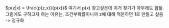 $p(z|x) = \frac{p(z,x)}{p(x)}$
여기서 p(x) 찾고싶은데 이거 찾기가 아무래도 힘듦. 그럼에도 구하고자 하는 이유는, 조건부확률이니까 z에 대해 적분하면 1로 만들고 싶음 -> 정규화

